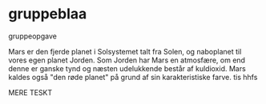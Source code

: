 # gruppeblaa
gruppeopgave

Mars er den fjerde planet i Solsystemet talt fra Solen, og naboplanet til vores egen planet Jorden. Som Jorden har Mars en atmosfære, om end denne er ganske tynd og næsten udelukkende består af kuldioxid. Mars kaldes også "den røde planet" på grund af sin karakteristiske farve. tis hhfs

MERE TESKT